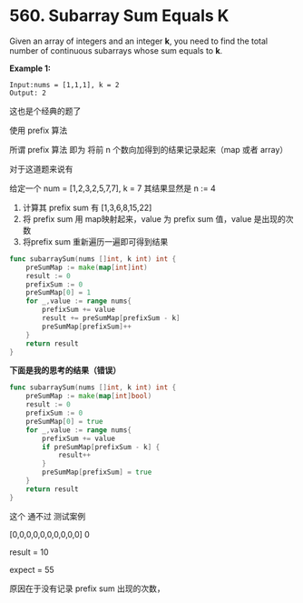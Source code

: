 # 560. Subarray Sum Equals K

Given an array of integers and an integer **k**, you need to find the total number of continuous subarrays whose sum equals to **k**.

**Example 1:**

```
Input:nums = [1,1,1], k = 2
Output: 2
```





这也是个经典的题了



使用 prefix 算法

所谓 prefix 算法 即为 将前 n 个数向加得到的结果记录起来（map 或者 array）

对于这道题来说有

给定一个 num = [1,2,3,2,5,7,7], k =  7 其结果显然是 n := 4

1. 计算其 prefix sum  有 [1,3,6,8,15,22]
2. 将 prefix sum 用 map映射起来，value 为 prefix sum 值，value 是出现的次数
3. 将prefix sum 重新遍历一遍即可得到结果

```go
func subarraySum(nums []int, k int) int {
    preSumMap := make(map[int]int)
    result := 0
    prefixSum := 0
    preSumMap[0] = 1
    for _,value := range nums{
        prefixSum += value
        result += preSumMap[prefixSum - k]
        preSumMap[prefixSum]++
    }
    return result
}
```



**下面是我的思考的结果（错误）**

```go
func subarraySum(nums []int, k int) int {
    preSumMap := make(map[int]bool)
    result := 0
    prefixSum := 0
    preSumMap[0] = true
    for _,value := range nums{
        prefixSum += value
        if preSumMap[prefixSum - k] {
            result++
        }
        preSumMap[prefixSum] = true
    }
    return result
}
```

这个 通不过 测试案例

[0,0,0,0,0,0,0,0,0,0]
0

result = 10

expect = 55

原因在于没有记录 prefix sum 出现的次数，



